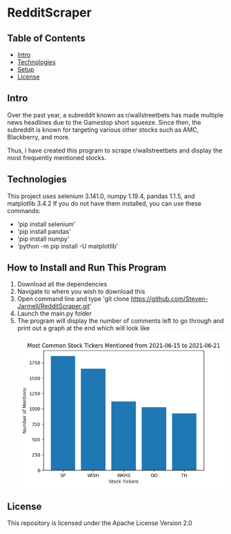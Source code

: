 # RedditScraper

## Table of Contents
* [Intro](#Intro)
* [Technologies](#Technologies)
* [Setup](#How-to-Install-and-Run-This-Program)
* [License](#License)

## Intro

Over the past year, a subreddit known as r/wallstreetbets has made multiple news headlines
due to the Gamestop short squeeze. Since then, the subreddit is known for targeting various
other stocks such as AMC, Blackberry, and more. 

Thus, I have created this program to scrape r/wallstreetbets and display the most frequently
mentioned stocks.

## Technologies

This project uses selenium 3.141.0, numpy 1.19.4, pandas 1.1.5, and matplotlib 3.4.2
If you do not have them installed, you can use these commands:
* 'pip install selenium'
* 'pip install pandas'
* 'pip install numpy'
* 'python -m pip install -U matplotlib'

## How to Install and Run This Program

1. Download all the dependencies
2. Navigate to where you wish to download this
3. Open command line and type 'git clone https://github.com/Steven-Jarmell/RedditScraper.git'
4. Launch the main.py folder
5. The program will display the number of comments left to go through and print out a graph at the end which will look like ![this](/Figure_1.png?raw=true)

## License

This repository is licensed under the Apache License Version 2.0